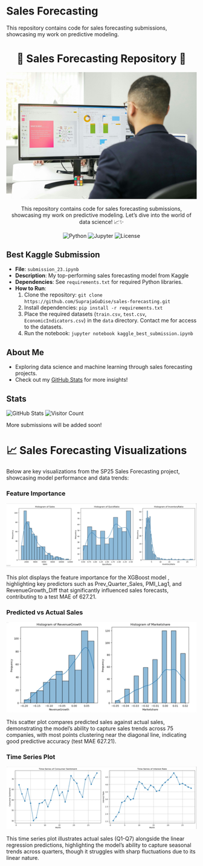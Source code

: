 # Sales Forecasting

This repository contains code for sales forecasting submissions, showcasing my work on predictive modeling.

<h1 align="center">🌟 Sales Forecasting Repository 🌟</h1>

<p align="center">
  <img src="./images/zbra-marketing-IryWX_OSgh4-unsplash.jpg" alt="Sales Forecasting Banner" width="800">
</p>

<p align="center">
  This repository contains code for sales forecasting submissions, showcasing my work on predictive modeling. Let’s dive into the world of data science! 📈✨
</p>

<p align="center">
  <img src="https://img.shields.io/badge/Python-3.9+-blue?style=flat-square&logo=python" alt="Python">
  <img src="https://img.shields.io/badge/Made%20with-Jupyter-orange?style=flat-square&logo=jupyter" alt="Jupyter">
  <img src="https://img.shields.io/badge/License-MIT-green?style=flat-square" alt="License">
</p>

## Best Kaggle Submission
- **File**: `submission_23.ipynb`
- **Description**: My top-performing sales forecasting model from Kaggle
- **Dependencies**: See `requirements.txt` for required Python libraries.
- **How to Run**:
  1. Clone the repository: `git clone https://github.com/SuprajaGuDise/sales-forecasting.git`
  2. Install dependencies: `pip install -r requirements.txt`
  3. Place the required datasets (`train.csv`, `test.csv`, `EconomicIndicators.csv`) in the `data` directory. Contact me for access to the datasets.
  4. Run the notebook: `jupyter notebook kaggle_best_submission.ipynb`

## About Me
- Exploring data science and machine learning through sales forecasting projects.
- Check out my [GitHub Stats](https://github.com/SuprajaGuDise) for more insights!

## Stats
![GitHub Stats](https://github-readme-stats.vercel.app/api?username=SuprajaGuDise&show_icons=true)
![Visitor Count](https://visitor-badge.laobi.icu/badge?page_id=SuprajaGuDise.sales-forecasting)

More submissions will be added soon!

<body>
  <h1>📈 Sales Forecasting Visualizations</h1>
  <p>Below are key visualizations from the SP25 Sales Forecasting project, showcasing model performance and data trends:</p>

  <h3>Feature Importance </h3>
  <div class="center">
    <img src="https://github.com/SuprajaGuDise/sales-forecasting/raw/main/images/PLOT1.jpeg" alt="Feature Importance" class="plot-img" onerror="this.nextElementSibling.style.display='block';">
    <p class="fallback" style="display:none;">Image failed to load. Please check if PLOT1.jpeg exists in the images folder or verify the URL: https://github.com/SuprajaGuDise/sales-forecasting/raw/main/images/PLOT1.jpeg</p>
  </div>
  <p>This plot displays the feature importance for the XGBoost model , highlighting key predictors such as Prev_Quarter_Sales, PMI_Lag1, and RevenueGrowth_Diff that significantly influenced sales forecasts, contributing to a test MAE of 627.21.</p>

  <h3>Predicted vs Actual Sales </h3>
  <div class="center">
    <img src="https://github.com/SuprajaGuDise/sales-forecasting/raw/main/images/PLOT2.jpeg" alt="Predicted vs Actual" class="plot-img" onerror="this.nextElementSibling.style.display='block';">
    <p class="fallback" style="display:none;">Image failed to load. Please check if PLOT2.jpeg exists in the images folder or verify the URL: https://github.com/SuprajaGuDise/sales-forecasting/raw/main/images/PLOT2.jpeg</p>
  </div>
  <p>This scatter plot compares predicted sales against actual sales, demonstrating the model’s ability to capture sales trends across 75 companies, with most points clustering near the diagonal line, indicating good predictive accuracy (test MAE 627.21).</p>

  <h3>Time Series Plot</h3>
  <div class="center">
    <img src="https://github.com/SuprajaGuDise/sales-forecasting/raw/main/images/TIMESERIES%20PLOTS.jpeg" alt="Time Series Plot " class="plot-img" onerror="this.src='https://github.com/SuprajaGuDise/sales-forecasting/raw/main/images/TIMESERIES_PLOTS.jpeg'; if(this.complete && this.naturalHeight === 0) this.nextElementSibling.style.display='block';">
    <p class="fallback" style="display:none;">Image failed to load. Please check if TIMESERIES PLOTS.jpeg exists in the images folder (may need to rename to TIMESERIES_PLOTS.jpeg) or verify the URL: https://github.com/SuprajaGuDise/sales-forecasting/raw/main/images/TIMESERIES%20PLOTS.jpeg</p>
  </div>
  <p>This time series plot illustrates actual sales (Q1-Q7) alongside the linear regression predictions, highlighting the model’s ability to capture seasonal trends across quarters, though it struggles with sharp fluctuations due to its linear nature.</p>

  
